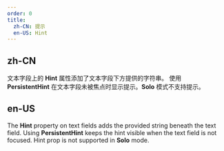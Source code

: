 ```yaml
---
order: 0
title:
  zh-CN: 提示
  en-US: Hint
---
```


## zh-CN

文本字段上的 **Hint** 属性添加了文本字段下方提供的字符串。 使用 **PersistentHint** 在文本字段未被焦点时显示提示。**Solo** 模式不支持提示。

## en-US

The **Hint** property on text fields adds the provided string beneath the text field. Using **PersistentHint** keeps the
hint visible when the text field is not focused. Hint prop is not supported in **Solo** mode.
